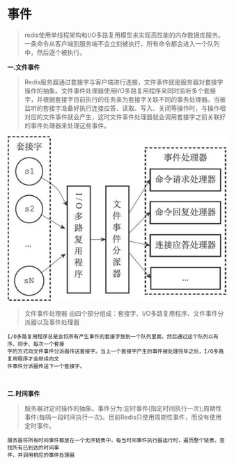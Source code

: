 # 事件

>redis使用单线程架构和I/O多路复用模型来实现高性能的内存数据库服务。一条命令从客户端到服务端不会立刻被执行，所有命令都会进入一个队列中，然后逐个被执行。

**一.文件事件**

>Redis服务器通过套接字与客户端进行连接，文件事件就是服务器对套接字操作的抽象。文件事件处理器使用I/O多路复用程序来同时监听多个套接字，并根据套接字目前执行的任务来为套接字关联不同的事务处理器。当被监听的套接字准备好执行连接应答、读取、写入、关闭等操作时，与操作相对应的文件事件就会产生，这时文件事件处理器就会调用套接字之前关联好的事件处理器来处理这些事件。

![](./img/30.png)

>文件事件处理器 由四个部分组成：套接字、I/O多路复用程序、文件事件分派器以及事件处理器

```
I/O多路复用程序总是会将所有产生事件的套接字放到一个队列里面，然后通过这个队列以有序、同步、每次一个套接
字的方式向文件事件分派器传送套接字。当上一个套接字产生的事件被处理完毕之后，I/O多路复用程序才会继续向文
件事件分派器传送下一个套接字。
```

<br>

**二.时间事件**

>服务器对定时操作的抽象。事件分为:定时事件(指定时间执行一次);周期性事件(每隔一段时间执行一次)。目前Redis只使用周期性事件，而没有使用定时事件。

```
服务器将所有时间事件都放在一个无序链表中，每当时间事件执行器运行时，遍历整个链表，查找所有已到达的时间事
件，并调用相应的事件处理器
```
